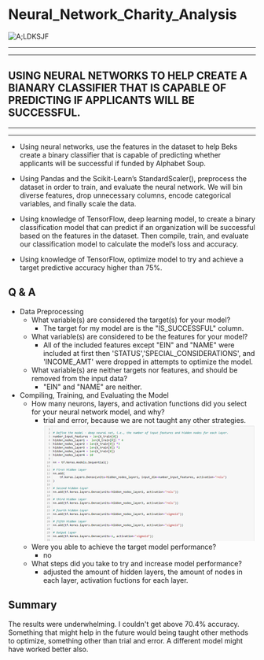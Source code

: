 # Neural_Network_Charity_Analysis

![A;LDKSJF](https://miro.medium.com/max/1318/1*7tMIfJjBsJYQFJf4otPKwQ.png)
****
****

## USING NEURAL NETWORKS TO HELP CREATE A BIANARY CLASSIFIER THAT IS CAPABLE OF PREDICTING IF APPLICANTS WILL BE SUCCESSFUL.
  
****
****

* Using neural networks, use the features in the dataset to help Beks create a binary classifier that is capable of predicting whether applicants will be successful if funded by Alphabet Soup.

* Using Pandas and the Scikit-Learn’s StandardScaler(), preprocess the dataset in order to train, and evaluate the neural network. We will bin diverse features, drop unnecessary columns, encode categorical variables, and finally scale the data.

* Using knowledge of TensorFlow, deep learning model, to create a binary classification model that can predict if an organization will be successful based on the features in the dataset. Then compile, train, and evaluate our classification model to calculate the model’s loss and accuracy.

* Using knowledge of TensorFlow, optimize model to try and achieve a target predictive accuracy higher than 75%.

## Q & A

* Data Preprocessing
  * What variable(s) are considered the target(s) for your model?
    - The target for my model are is the "IS_SUCCESSFUL" column. 
  * What variable(s) are considered to be the features for your model?
     - All of the included features except "EIN" and "NAME" were included at first then 'STATUS','SPECIAL_CONSIDERATIONS', and 'INCOME_AMT' were dropped in attempts to optimize the model.
  * What variable(s) are neither targets nor features, and should be removed from the input data?
    - "EIN" and "NAME" are neither.
* Compiling, Training, and Evaluating the Model
  * How many neurons, layers, and activation functions did you select for your neural network model, and why?
    - trial and error, because we are not taught any other strategies. 
     ![shape](./checkpoint/Untitled.png)
  * Were you able to achieve the target model performance?
    -  no
  * What steps did you take to try and increase model performance?
    - adjusted the amount of hidden layers, the amount of nodes in each layer, activation fuctions for each layer.

## Summary

The results were underwhelming. I couldn't get above 70.4% accuracy. Something that might help in the future would being taught other methods to optimize, something other than trial and error. A different model might have worked better also.